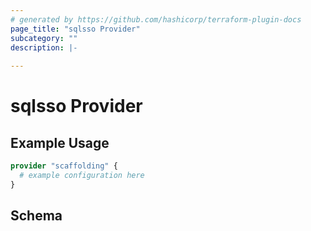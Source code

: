 ```yaml
---
# generated by https://github.com/hashicorp/terraform-plugin-docs
page_title: "sqlsso Provider"
subcategory: ""
description: |-
  
---
```


# sqlsso Provider



## Example Usage

```terraform
provider "scaffolding" {
  # example configuration here
}
```

<!-- schema generated by tfplugindocs -->
## Schema
